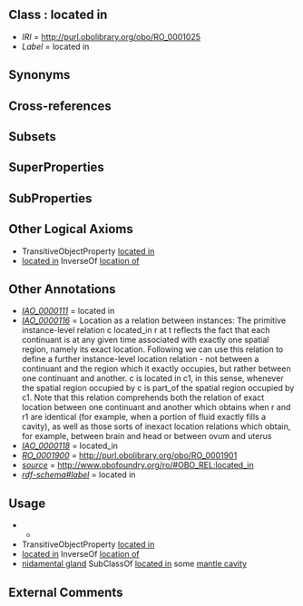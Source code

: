 
## Class : located in

 * *IRI* = http://purl.obolibrary.org/obo/RO_0001025
 * *Label* = located in

## Synonyms


## Cross-references


## Subsets


## SuperProperties


## SubProperties


## Other Logical Axioms

 * TransitiveObjectProperty [located in](../../RO/25/RO_0001025.md)
 * [located in](../../RO/25/RO_0001025.md) InverseOf [location of](../../RO/15/RO_0001015.md)

## Other Annotations

 * *[IAO_0000111](../../IAO/11/IAO_0000111.md)* = located in
 * *[IAO_0000116](../../IAO/16/IAO_0000116.md)* = Location as a relation between instances: The primitive instance-level relation c located_in r at t reflects the fact that each continuant is at any given time associated with exactly one spatial region, namely its exact location. Following we can use this relation to define a further instance-level location relation - not between a continuant and the region which it exactly occupies, but rather between one continuant and another. c is located in c1, in this sense, whenever the spatial region occupied by c is part_of the spatial region occupied by c1.    Note that this relation comprehends both the relation of exact location between one continuant and another which obtains when r and r1 are identical (for example, when a portion of fluid exactly fills a cavity), as well as those sorts of inexact location relations which obtain, for example, between brain and head or between ovum and uterus
 * *[IAO_0000118](../../IAO/18/IAO_0000118.md)* = located_in
 * *[RO_0001900](../../RO/00/RO_0001900.md)* = http://purl.obolibrary.org/obo/RO_0001901
 * *[source](../../ce/source.md)* = http://www.obofoundry.org/ro/#OBO_REL:located_in
 * *[rdf-schema#label](../../el/rdf-schema#label.md)* = located in

## Usage

 * -
 * TransitiveObjectProperty [located in](../../RO/25/RO_0001025.md)
 * [located in](../../RO/25/RO_0001025.md) InverseOf [location of](../../RO/15/RO_0001015.md)
 * [nidamental gland](../../CEPH/75/CEPH_0000175.md) SubClassOf [located in](../../RO/25/RO_0001025.md) some [mantle cavity](../../UBERON/80/UBERON_0006580.md)

## External Comments

